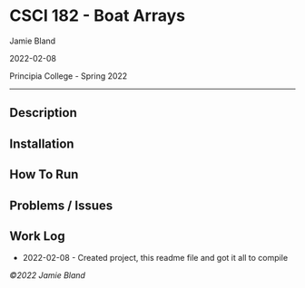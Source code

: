 # CSCI 182 - Boat Arrays
Jamie Bland

2022-02-08

Principia College - Spring 2022
___
## Description

## Installation

## How To Run

## Problems / Issues

## Work Log

- 2022-02-08 - Created project, this readme file and got it all to compile


*©2022 Jamie Bland*